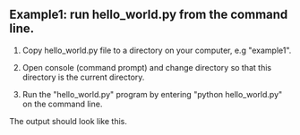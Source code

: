 ## Example1: run hello_world.py from the command line.

1. Copy hello_world.py file to a directory on your computer, e.g "example1". 

2. Open console (command prompt) and change directory so that this directory is the current directory. 

3. Run the "hello_world.py" program by entering "python hello_world.py" on the command line. 

The output should look like this.
